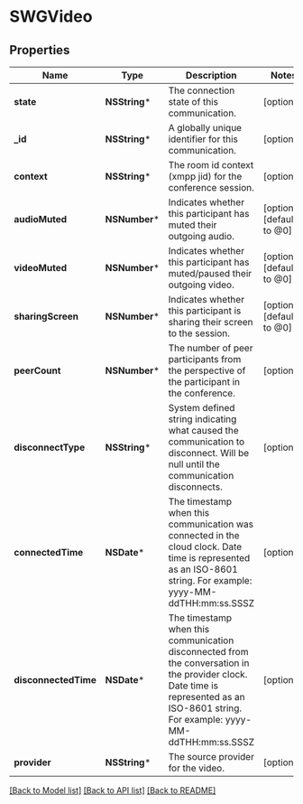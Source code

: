 # SWGVideo

## Properties
Name | Type | Description | Notes
------------ | ------------- | ------------- | -------------
**state** | **NSString*** | The connection state of this communication. | [optional] 
**_id** | **NSString*** | A globally unique identifier for this communication. | [optional] 
**context** | **NSString*** | The room id context (xmpp jid) for the conference session. | [optional] 
**audioMuted** | **NSNumber*** | Indicates whether this participant has muted their outgoing audio. | [optional] [default to @0]
**videoMuted** | **NSNumber*** | Indicates whether this participant has muted/paused their outgoing video. | [optional] [default to @0]
**sharingScreen** | **NSNumber*** | Indicates whether this participant is sharing their screen to the session. | [optional] [default to @0]
**peerCount** | **NSNumber*** | The number of peer participants from the perspective of the participant in the conference. | [optional] 
**disconnectType** | **NSString*** | System defined string indicating what caused the communication to disconnect. Will be null until the communication disconnects. | [optional] 
**connectedTime** | **NSDate*** | The timestamp when this communication was connected in the cloud clock. Date time is represented as an ISO-8601 string. For example: yyyy-MM-ddTHH:mm:ss.SSSZ | [optional] 
**disconnectedTime** | **NSDate*** | The timestamp when this communication disconnected from the conversation in the provider clock. Date time is represented as an ISO-8601 string. For example: yyyy-MM-ddTHH:mm:ss.SSSZ | [optional] 
**provider** | **NSString*** | The source provider for the video. | [optional] 

[[Back to Model list]](../README.md#documentation-for-models) [[Back to API list]](../README.md#documentation-for-api-endpoints) [[Back to README]](../README.md)


